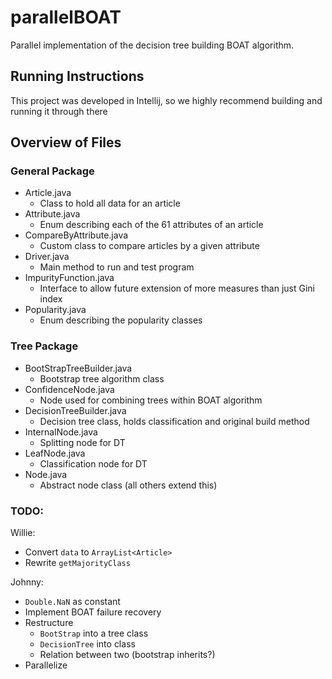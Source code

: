 # parallelBOAT
Parallel implementation of the decision tree building BOAT algorithm.

## Running Instructions

This project was developed in Intellij, so we highly recommend building and running it through there

## Overview of Files

### General Package

- Article.java
    - Class to hold all data for an article
- Attribute.java
    - Enum describing each of the 61 attributes of an article
- CompareByAttribute.java
    - Custom class to compare articles by a given attribute
- Driver.java
    - Main method to run and test program
- ImpurityFunction.java
    - Interface to allow future extension of more measures than just Gini index
- Popularity.java
    - Enum describing the popularity classes

### Tree Package

- BootStrapTreeBuilder.java
    - Bootstrap tree algorithm class
- ConfidenceNode.java
    - Node used for combining trees within BOAT algorithm
- DecisionTreeBuilder.java
    - Decision tree class, holds classification and original build method
- InternalNode.java
    - Splitting node for DT
- LeafNode.java
    - Classification node for DT
- Node.java
    - Abstract node class (all others extend this)

### TODO:
Willie:
- Convert `data` to `ArrayList<Article>`
- Rewrite `getMajorityClass`

Johnny:
- `Double.NaN` as constant
- Implement BOAT failure recovery
- Restructure
    - `BootStrap` into a tree class
    - `DecisionTree` into class
    - Relation between two (bootstrap inherits?)
- Parallelize
